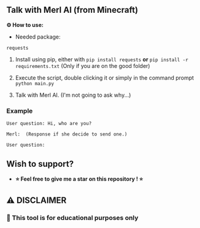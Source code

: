 ## Talk with Merl AI (from Minecraft)

**⚙️ How to use:**

- Needed package:
```
requests
```

1. Install using pip, either with `pip install requests` **or** `pip install -r requirements.txt` (Only if you are on the good folder)

2. Execute the script, double clicking it or simply in the command prompt `python main.py`

3.  Talk with Merl AI. (I'm not going to ask why...)

### Example

```
User question: Hi, who are you?

Merl:  (Response if she decide to send one.)

User question:
```

## Wish to support?
- **⭐ Feel free to give me a star on this repository ! ⭐**


## ⚠️ DISCLAIMER

### 🎯 This tool is for educational purposes only
